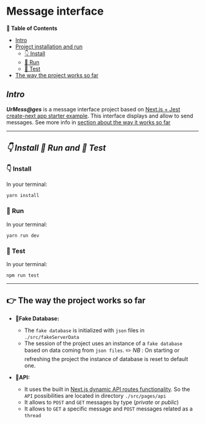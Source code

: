 # Message interface

**📖 Table of Contents**

- [Intro](#intro)
- [Project installation and run](#👇-install-👟-run-and-🧪-test)
  - [👇 Install](#-👇-install)
  - [👟 Run](#-👟-run)
  - [🧪 Test](#-🧪-Test-)
- [The way the project works so far](#👉-the-way-the-project-works-so-far)

## **_Intro_**

**_UrMess@ges_** is a message interface project based on [Next.js + Jest create-next app starter example](https://github.com/vercel/next.js/tree/canary/examples/with-jest).
This interface displays and allow to send messages.
See more info in [section about the way it works so far](#👉-the-way-the-project-works-so-far)

---

## **_👇 Install 👟 Run and 🧪 Test_**

### **👇 Install**

In your terminal:

```
yarn install
```

### **👟 Run**

In your terminal:

```
yarn run dev
```

### **🧪 Test**

In your terminal:

```
npm run test
```

---

## **👉 The way the project works so far**

- 🔹**Fake Database:**

  - The `fake database` is initialized with `json` files in `./src/fakeServerData`
  - The session of the project uses an instance of a `fake database` based on data coming from `json files`. ✏️ _NB_ : On starting or refreshing the project the instance of database is reset to default one.

- 🔹**API:**

  - It uses the built in [Next.js dynamic API routes functionality](https://nextjs.org/docs/api-routes/dynamic-api-routes). So the `API` possibilities are located in directory `./src/pages/api`
  - It allows to `POST` and `GET` messages by type (_private_ or _public_)
  - It allows to `GET` a specific message and `POST` messages related as a `thread`
